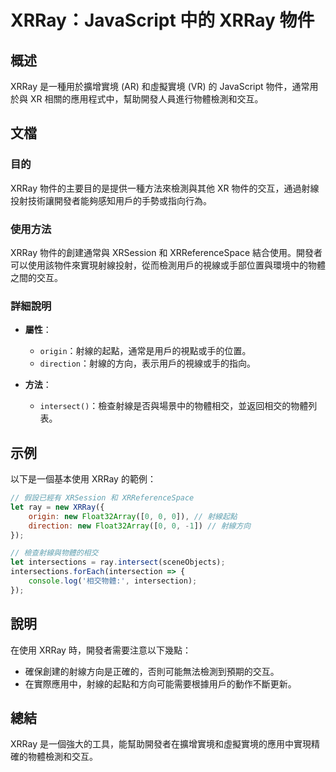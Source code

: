 <!--
Meta Description: # XRRay：JavaScript 中的 XRRay 物件 ## 概述 XRRay 是一種用於擴增實境 (AR) 和虛擬實境 (VR) 的 JavaScript 物件，通常用於與 XR 相關的應用程式中，幫助開發人員進行物體檢測和交互。 ## 文檔 ### 目的 XRRay 物件的主要目的是提供一...
Meta Keywords: xrray, javascript, new, xrsession, xrreferencespace
-->

# XRRay：JavaScript 中的 XRRay 物件

## 概述
XRRay 是一種用於擴增實境 (AR) 和虛擬實境 (VR) 的 JavaScript 物件，通常用於與 XR 相關的應用程式中，幫助開發人員進行物體檢測和交互。

## 文檔
### 目的
XRRay 物件的主要目的是提供一種方法來檢測與其他 XR 物件的交互，通過射線投射技術讓開發者能夠感知用戶的手勢或指向行為。

### 使用方法
XRRay 物件的創建通常與 XRSession 和 XRReferenceSpace 結合使用。開發者可以使用該物件來實現射線投射，從而檢測用戶的視線或手部位置與環境中的物體之間的交互。

### 詳細說明
- **屬性**：
  - `origin`：射線的起點，通常是用戶的視點或手的位置。
  - `direction`：射線的方向，表示用戶的視線或手的指向。

- **方法**：
  - `intersect()`：檢查射線是否與場景中的物體相交，並返回相交的物體列表。

## 示例
以下是一個基本使用 XRRay 的範例：

```javascript
// 假設已經有 XRSession 和 XRReferenceSpace
let ray = new XRRay({
    origin: new Float32Array([0, 0, 0]), // 射線起點
    direction: new Float32Array([0, 0, -1]) // 射線方向
});

// 檢查射線與物體的相交
let intersections = ray.intersect(sceneObjects);
intersections.forEach(intersection => {
    console.log('相交物體:', intersection);
});
```

## 說明
在使用 XRRay 時，開發者需要注意以下幾點：
- 確保創建的射線方向是正確的，否則可能無法檢測到預期的交互。
- 在實際應用中，射線的起點和方向可能需要根據用戶的動作不斷更新。

## 總結
XRRay 是一個強大的工具，能幫助開發者在擴增實境和虛擬實境的應用中實現精確的物體檢測和交互。
